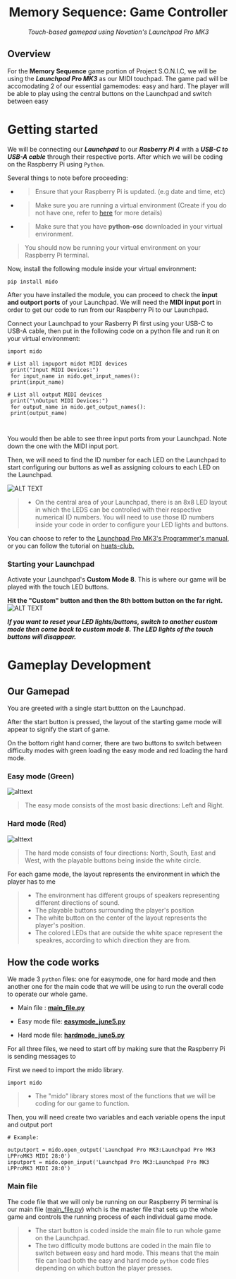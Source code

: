 <h1 align="center">
Memory Sequence: Game Controller
</h1>

<p align="center">
<i align="center">Touch-based gamepad using Novation's Launchpad Pro MK3 </i>
</p>









## Overview
For the **Memory Sequence** game portion of Project S.O.N.I.C, we will be using the ***Launchpad Pro MK3*** as our MIDI touchpad. The game pad will be accomodating 2 of our essential gamemodes: easy and hard. The player will be able to play using the central buttons on the Launchpad and switch between easy 






# Getting started


We will be connecting our ***Launchpad*** to our ***Rasberry Pi 4*** with a ***USB-C to USB-A cable*** through their respective ports. After which we will be coding on the Raspberry Pi using ```Python```. 

Several things to note before proceeding:

- >  Ensure that your Raspberry Pi is updated. (e.g date and time, etc) 

- > Make sure you are running a virtual environment (Create if you do not have one, refer to [here](https://github.com/huats-club/mts_sensor_cookbook/blob/main/0.%20virtual_environment/venv.md) for more details)

- >  Make sure that you have **python-osc** downloaded in your virtual environment.

 >You should now be running your virtual environment on your Raspberry Pi terminal.

Now, install the following module inside your virtual environment:





     
    pip install mido
     
  After you have installed the module, you can proceed to check the **input and outport ports** of your Launchpad. We will need the **MIDI input port** in order to get our code to run from our Raspberry Pi to our Launchpad.  
       
     
   Connect your Launchpad to your Rasberry Pi first using your USB-C to USB-A cable, then put in the following code on a python file and run it on your virtual environment:
   ```
import mido

# List all inpuport midot MIDI devices
    print("Input MIDI Devices:")
    for input_name in mido.get_input_names():
    print(input_name)

# List all output MIDI devices
    print("\nOutput MIDI Devices:")
    for output_name in mido.get_output_names():
    print(output_name)

     
  ```
     
You would then be able to see three input ports from your Launchpad. Note down the one with the MIDI input port.
     
Then, we will need to find the ID number for each LED on the Launchpad to start configuring our buttons as well as assigning colours to each LED on the Launchpad. 


![ALT TEXT](./assets/LaunchpadButtonIDs.png) 

>- On the central area of your Launchpad, there is an 8x8 LED layout in which the LEDS can be controlled with their respective numerical ID numbers. You will need to use those ID numbers inside your code in order to configure your LED lights and buttons.     

You can choose to refer to the [Launchpad Pro MK3's Programmer's manual](https://fael-downloads-prod.focusrite.com/customer/prod/s3fs-public/downloads/LPP3_prog_ref_guide_200415.pdf), or you can follow the tutorial on [huats-club.](https://github.com/huats-club/mts_sensor_cookbook/blob/main/4.%20midi/midi.md)


### Starting your Launchpad
Activate your Launchpad's **Custom Mode 8**. This is where our game will be played with the touch LED buttons. 

**Hit the "Custom" button and then the 8th bottom button on the far right.**
![ALT TEXT](./assets/launchpadpromk3pad.jpg) 









 

 ***If you want to reset your LED lights/buttons, switch to another custom mode then come back to custom mode 8. The LED lights of the touch buttons will disappear.***




# Gameplay Development

## Our Gamepad




You are greeted with a single start buttton on the Launchpad.
 
 After the start button is pressed, the layout of the starting game mode will appear to signify the start of game. 
 
 On the bottom right hand corner,
 there are two buttons to switch between difficulty modes with green loading the easy mode and red loading the hard mode.





 
 ### Easy mode (Green)
 
 ![alttext](./assets/easymode.jpeg)



 >The easy mode consists of the most basic directions: Left and Right.
 ### Hard mode (Red)

 ![alttext](./assets/hardmode.jpeg)
 >The hard mode consists of four directions: North, South, East and West, with the playable buttons being inside the white circle.

For each game mode, the layout represents the environment in which the player has to me
>- The environment has different groups of speakers representing different directions of sound.
>- The playable buttons surrounding the player's position
>- The white button on the center of the layout represents the player's position.
>- The colored LEDs that are outside the white space represent the speakres, according to which direction they are from.



## How the code works


We made 3 ```python``` files: one for easymode, one for hard mode and then another one for the main code that we will be using to run the overall code to operate our whole game.

- Main file : **[main_file.py](https://github.com/uselesskcid/EGL314-Project-S.O.N.I.C-Team-C-POC/blob/main/Launchpad%20Pro............../main_file.py)**

- Easy mode file: **[easymode_june5.py](https://github.com/uselesskcid/EGL314-Project-S.O.N.I.C-Team-C-POC)**

- Hard mode file: **[hardmode_june5.py](https://github.com/uselesskcid/EGL314-Project-S.O.N.I.C-Team-C-POC/blob/main/Launchpad%20Pro/hardmode_june5.py)**

For all three files, we need to start off by making sure that the Raspberry Pi is sending messages to  

First we need to import the mido library.
```
import mido
```
> -  The "mido" library stores most of the functions that we will be coding for our game to function.

Then, you will need create two variables and each variable opens the input and output port

```
# Example:

outputport = mido.open_output('Launchpad Pro MK3:Launchpad Pro MK3 LPProMK3 MIDI 28:0')
inputport = mido.open_input('Launchpad Pro MK3:Launchpad Pro MK3 LPProMK3 MIDI 28:0')
```
### Main file

The code file that we will only be running on our Raspberry Pi terminal is our main file ([main_file.py](https://github.com/uselesskcid/EGL314-Project-S.O.N.I.C-Team-C-POC/blob/main/Launchpad%20Pro............../main_file.py)) whch is the master file that sets up the whole game and  controls the running process of each individual game mode. 
> - The start button is coded inside the main file to run whole game on the Launchpad.
> - The two difficulty mode buttons are coded in the main file to switch between easy and hard mode. This means that the main file can load both the easy and hard mode ```python``` code files depending on which button the player presses.



